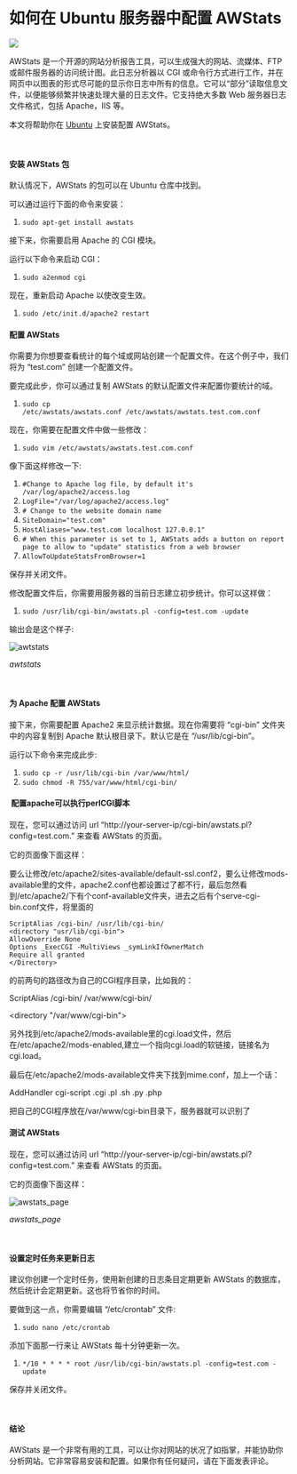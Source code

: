 # 如何在 Ubuntu 服务器中配置 AWStats



![](http://www.linuxidc.com/upload/2015_12/151203131947833.png)

AWStats 是一个开源的网站分析报告工具，可以生成强大的网站、流媒体、FTP 或邮件服务器的访问统计图。此日志分析器以 CGI 或命令行方式进行工作，并在网页中以图表的形式尽可能的显示你日志中所有的信息。它可以“部分”读取信息文件，以便能够频繁并快速处理大量的日志文件。它支持绝大多数 Web 服务器日志文件格式，包括 Apache，IIS 等。

本文将帮助你在 [Ubuntu](http://www.linuxidc.com/topicnews.aspx?tid=2) 上安装配置 AWStats。

 

#### 安装 AWStats 包

默认情况下，AWStats 的包可以在 Ubuntu 仓库中找到。

可以通过运行下面的命令来安装：

1. `sudo apt-get install awstats`

接下来，你需要启用 Apache 的 CGI 模块。

运行以下命令来启动 CGI：

1. `sudo a2enmod cgi`

现在，重新启动 Apache 以使改变生效。

1. `sudo /etc/init.d/apache2 restart`



#### 配置 AWStats

你需要为你想要查看统计的每个域或网站创建一个配置文件。在这个例子中，我们将为 “test.com” 创建一个配置文件。

要完成此步，你可以通过复制 AWStats 的默认配置文件来配置你要统计的域。

1. `sudo cp /etc/awstats/awstats.conf /etc/awstats/awstats.test.com.conf`

现在，你需要在配置文件中做一些修改：

1. `sudo vim /etc/awstats/awstats.test.com.conf`

像下面这样修改一下:

1. `#Change to Apache log file, by default it's /var/log/apache2/access.log`
2. `LogFile="/var/log/apache2/access.log"`
3. `# Change to the website domain name`
4. `SiteDomain="test.com"`
5. `HostAliases="www.test.com localhost 127.0.0.1"`
6. `# When this parameter is set to 1, AWStats adds a button on report page to allow to "update" statistics from a web browser`
7. `AllowToUpdateStatsFromBrowser=1`

保存并关闭文件。

修改配置文件后，你需要用服务器的当前日志建立初步统计。你可以这样做：

1. `sudo /usr/lib/cgi-bin/awstats.pl -config=test.com -update`

输出会是这个样子:

![awtstats](http://www.linuxidc.com/upload/2015_12/151203131947832.png)

*awtstats*

 

#### 为 Apache 配置 AWStats

接下来，你需要配置 Apache2 来显示统计数据。现在你需要将 “cgi-bin” 文件夹中的内容复制到 Apache 默认根目录下。默认它是在 “/usr/lib/cgi-bin”。

运行以下命令来完成此步:

1. `sudo cp -r /usr/lib/cgi-bin /var/www/html/`
2. `sudo chmod -R 755/var/www/html/cgi-bin/`



####  配置apache可以执行perlCGI脚本

现在，您可以通过访问 url “http://your-server-ip/cgi-bin/awstats.pl?config=test.com.” 来查看 AWStats 的页面。

它的页面像下面这样：

要么让修改/etc/apache2/sites-available/default-ssl.conf2，要么让修改mods-available里的文件，apache2.conf也都设置过了都不行，最后忽然看到/etc/apache2/下有个conf-available文件夹，进去之后有个serve-cgi-bin.conf文件，将里面的


    ScriptAlias /cgi-bin/ /usr/lib/cgi-bin/
    <directory "usr/lib/cgi-bin">
    AllowOverride None
    Options _ExecCGI -MultiViews _symLinkIfOwnerMatch
    Require all granted
    </Directory>


的前两句的路径改为自己的CGI程序目录，比如我的：

ScriptAlias /cgi-bin/ /var/www/cgi-bin/

<directory "/var/www/cgi-bin">

另外找到/etc/apache2/mods-available里的cgi.load文件，然后在/etc/apache2/mods-enabled,建立一个指向cgi.load的软链接，链接名为cgi.load。

最后在/etc/apache2/mods-available文件夹下找到mime.conf，加上一个话：

AddHandler cgi-script .cgi .pl .sh .py .php

把自己的CGI程序放在/var/www/cgi-bin目录下，服务器就可以识别了





#### 测试 AWStats

现在，您可以通过访问 url “http://your-server-ip/cgi-bin/awstats.pl?config=test.com.” 来查看 AWStats 的页面。

它的页面像下面这样：

![awstats_page](http://www.linuxidc.com/upload/2015_12/151203131947831.jpg)

*awstats_page*

 

#### 设置定时任务来更新日志

建议你创建一个定时任务，使用新创建的日志条目定期更新 AWStats 的数据库，然后统计会定期更新。这也将节省你的时间。

要做到这一点，你需要编辑 “/etc/crontab” 文件:

1. `sudo nano /etc/crontab`

添加下面那一行来让 AWStats 每十分钟更新一次。

1. `*/10 * * * * root /usr/lib/cgi-bin/awstats.pl -config=test.com -update`

保存并关闭文件。

 

#### 结论

AWStats 是一个非常有用的工具，可以让你对网站的状况了如指掌，并能协助你分析网站。它非常容易安装和配置。如果你有任何疑问，请在下面发表评论。

